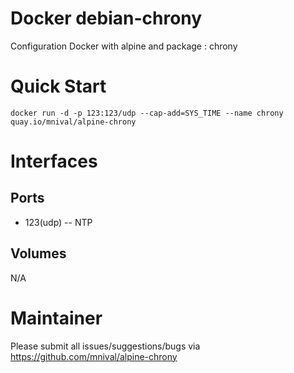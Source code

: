 Docker debian-chrony
============

Configuration Docker with alpine and package : chrony

Quick Start
===========
    docker run -d -p 123:123/udp --cap-add=SYS_TIME --name chrony quay.io/mnival/alpine-chrony

Interfaces
===========

Ports
-------

* 123(udp) -- NTP

Volumes
-------

N/A

Maintainer
==========

Please submit all issues/suggestions/bugs via
https://github.com/mnival/alpine-chrony
